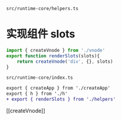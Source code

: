 `src/runtime-core/helpers.ts`

# 实现组件 slots

```ts
import { createVnode } from './vnode'
export function renderSlots(slots){
	return createVnode('div', {}, slots)	
}
```

`src/runtime-core/index.ts`
```diff
export { createApp } from './createApp'
export { h } from './h'
+ export { renderSlots } from './helpers'
```

[[createVnode]]